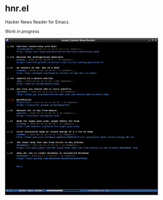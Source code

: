 # hnr.el
Hacker News Reader for Emacs

*Work in progress*

![Preview](/sample.png?raw=true "Preview")